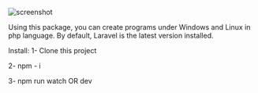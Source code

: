 ![screenshot](https://user-images.githubusercontent.com/86561337/154537484-a1676bcc-a077-4098-b7cd-d4c89b51def2.PNG)

Using this package, you can create programs under Windows and Linux in php language. By default, Laravel is the latest version installed.

Install:
1- Clone this project 

2- npm - i

3- npm run watch OR dev
